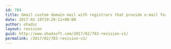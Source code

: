 ```yaml
---
id: 784
title: Gmail custom domain mail with registrars that provide e-mail forward only
date: 2017-02-18T19:29:11+00:00
author: ohadsc
layout: revision
guid: http://www.ohadsoft.com/2017/02/783-revision-v1/
permalink: /2017/02/783-revision-v1/
---
```

